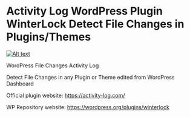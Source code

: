 # Activity Log WordPress Plugin WinterLock Detect File Changes in Plugins/Themes

[![Alt text](https://img.youtube.com/vi/v9dJ8F9ekVI/0.jpg)](https://www.youtube.com/watch?v=v9dJ8F9ekVI)

WordPress File Changes Activity Log

Detect File Changes in any Plugin or Theme edited from WordPress Dashboard

Official plugin website: https://activity-log.com/

WP Repository website: https://wordpress.org/plugins/winterlock